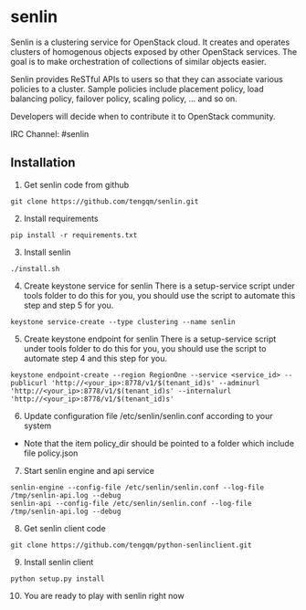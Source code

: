 senlin
======

Senlin is a clustering service for OpenStack cloud. It creates and operates
clusters of homogenous objects exposed by other OpenStack services. The 
goal is to make orchestration of collections of similar objects easier.

Senlin provides ReSTful APIs to users so that they can associate various
policies to a cluster.  Sample policies include placement policy, load
balancing policy, failover policy, scaling policy, ... and so on.

Developers will decide when to contribute it to OpenStack community.

IRC Channel: #senlin

Installation
-----
1. Get senlin code from github

```
git clone https://github.com/tengqm/senlin.git
```

2. Install requirements

```
pip install -r requirements.txt
```

3. Install senlin

```
./install.sh
```

4. Create keystone service for senlin
There is a setup-service script under tools folder to do this for you, you should use the script to automate this step and step 5 for you.

```
keystone service-create --type clustering --name senlin
```

5. Create keystone endpoint for senlin
There is a setup-service script under tools folder to do this for you, you should use the script to automate step 4 and this step for you.


```
keystone endpoint-create --region RegionOne --service <service_id> --publicurl 'http://<your_ip>:8778/v1/$(tenant_id)s' --adminurl 'http://<your_ip>:8778/v1/$(tenant_id)s' --internalurl 'http://<your_ip>:8778/v1/$(tenant_id)s'
```

6. Update configuration file /etc/senlin/senlin.conf according to your system
* Note that the item policy_dir should be pointed to a folder which include file policy.json
7. Start senlin engine and api service

```
senlin-engine --config-file /etc/senlin/senlin.conf --log-file /tmp/senlin-api.log --debug
senlin-api --config-file /etc/senlin/senlin.conf --log-file /tmp/senlin-api.log --debug
```

8. Get senlin client code

```
git clone https://github.com/tengqm/python-senlinclient.git
```

9. Install senlin client

```
python setup.py install
```

10. You are ready to play with senlin right now